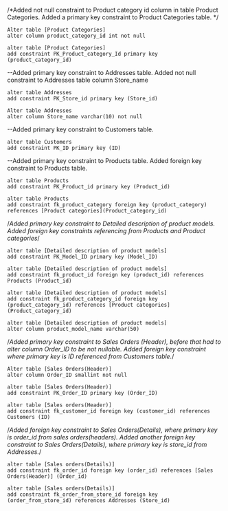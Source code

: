 

/*Added not null constraint to Product category id column in table Product Categories. 
Added a primary key constraint to Product Categories table. */
```
Alter table [Product Categories]
alter column product_category_id int not null

alter table [Product Categories]
add constraint PK_Product_category_Id primary key (product_category_id)
```

--Added primary key constraint to Addresses table. Added not null constraint to Addresses table column Store_name
```
alter table Addresses
add constraint PK_Store_id primary key (Store_id)

Alter table Addresses
alter column Store_name varchar(10) not null
```
--Added primary key constraint to Customers table.
```
alter table Customers
add constraint PK_ID primary key (ID)
```
--Added primary key constraint to Products table. Added foreign key constraint to Products table.
```
alter table Products
add constraint PK_Product_id primary key (Product_id)

alter table Products
add constraint fk_product_category foreign key (product_category) references [Product categories](Product_category_id)
```

/*Added primary key constraint to Detailed description of product models. 
Added foreign key constraints referencing from Products and Product categories*/
```
alter table [Detailed description of product models]
add constraint PK_Model_ID primary key (Model_ID)

alter table [Detailed description of product models]
add constraint fk_product_id foreign key (product_id) references Products (Product_id)

alter table [Detailed description of product models]
add constraint fk_product_category_id foreign key (product_category_id) references [Product categories] (Product_category_id)

alter table [Detailed description of product models]
alter column product_model_name varchar(50)
```
/*Added primary key constraint to Sales Orders (Header), before that had to alter column Order_ID to be not nullable.
Added foreign key constraint where primary key is ID referenced from Customers table.*/
```
Alter table [Sales Orders(Header)]
alter column Order_ID smallint not null

alter table [Sales Orders(Header)]
add constraint PK_Order_ID primary key (Order_ID)

alter table [Sales orders(Header)]
add constraint fk_customer_id foreign key (customer_id) references Customers (ID)
```

/*Added foreign key constraint to Sales Orders(Details), where primary key is order_id from sales orders(headers).
Added another foreign key constraint to Sales Orders(Details), where primary key is store_id from Addresses.*/
```
alter table [Sales orders(Details)]
add constraint fk_order_id foreign key (order_id) references [Sales Orders(Header)] (Order_id)

alter table [Sales orders(Details)]
add constraint fk_order_from_store_id foreign key (order_from_store_id) references Addresses (Store_id)
```
